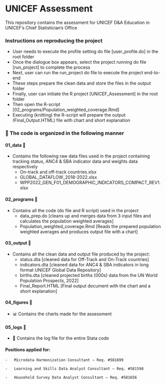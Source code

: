 # UNICEF Assessment

This repository contains the assessment for UNICEF D&A Education in UNICEF’s Chief Statistician’s Office

### Instructions on reproducing the project

-   User needs to execute the profile setting do file [user_profile.do] in the root folder
-   Once the dialogue box appears, select the project running do file [run_project] to complete the process
-   Next, user can run the run_project do file to execute the project end-to-end
-   These steps prepare the clean data and store the files in the output folder
-   Finally, user can initiate the R project [UNICEF_Assessment] in the root folder
-   Then open the R-script [02_programs/Population_weighted_coverage.Rmd]
-   Executing (knitting) the R-script will prepare the output (Final_Output.HTML) file with chart and short explanation

### 📁 The code is organized in the following manner

#### 01_data 📁

-   Contains the following raw data files used in the project containing tracking status, ANC4 & SBA indicator data and weights data respectively
    -   On-track and off-track countries.xlsx
    -   GLOBAL_DATAFLOW_2018-2022.xlsx
    -   WPP2022_GEN_F01_DEMOGRAPHIC_INDICATORS_COMPACT_REV1.xlsx

#### 02_programs 📁

-   Contains all the code (do file and R script) used in the project
    -   data_prep.do [cleans up and merges data from 3 input files and calculates the population weighted averages]
    -   Population_weighted_coverage.Rmd [Reads the prepared population weighted averages and produces output file with a chart]

#### 03_output 📁

-   Contains all the clean data and output file produced by the project:
    -   status.dta [cleaned data for Off-Track and On-Track countries]
    -   indicators.dta [cleaned data for ANC4 & SBA indicators in long format UNICEF Global Data Repository]
    -   births.dta [cleaned projected births (000s) data from the UN World Population Prospects, 2022]
    -   Final_Report.HTML [Final output document with the chart and a short explanation]

#### 04_figures 📁

-   📊 Contains the charts made for the assessment

#### 05_logs 📁

-   📝 Contains the log file for the entire Stata code

#### Positions applied for:

```         
-   Microdata Harmonization Consultant – Req. #581699

-   Learning and Skills Data Analyst Consultant – Req. #581598

-   Household Survey Data Analyst Consultant – Req. #581656
```
